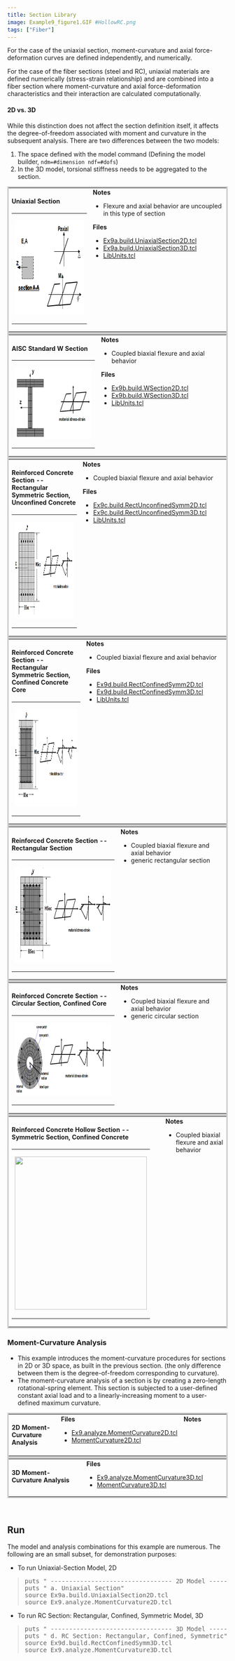 ```yaml
---
title: Section Library
image: Example9_figure1.GIF #HollowRC.png
tags: ["Fiber"]
---
```



<div class="mw-parser-output">

<!-- <div id="toc" class="toc"> -->
<!-- <input type="checkbox" role="button" id="toctogglecheckbox" class="toctogglecheckbox" style="display:none"> -->
<!-- <div class="toctitle" lang="en" dir="ltr"> -->

For the case of the uniaxial section, moment-curvature and axial force-deformation curves are defined independently, and numerically.

For the case of the fiber sections (steel and RC), uniaxial materials are defined numerically (stress-strain relationship) and are combined into a fiber section where moment-curvature and axial force-deformation characteristics and their interaction are calculated computationally.

#### 2D vs. 3D

While this distinction does not affect the section definition itself, it
affects the degree-of-freedom associated with moment and curvature in the
subsequent analysis. There are two differences between the two models:

1. The space defined with the model command (Defining the model builder, `ndm=#dimension ndf=#dofs`)
2. In the 3D model, torsional stiffness needs to be aggregated to the section.


<table style="margin:0; background:none; border:3px solid #ccc;">
<tbody><tr>
<td style="margin:0; width:25%; background:#white; vertical-align:top;">
<h4><span class="mw-headline" id="Uniaxial_Section">Uniaxial Section</span></h4>
<table style="width:100%; vertical-align:top;background:#white;">
<tbody><tr><td style="color:#000;">
<p><a href="."><img alt="ExampleSection Uniaxial.gif" src="./ExampleSection_Uniaxial.gif" width="306" height="215"></a>
</p>
</td></tr></tbody></table>
</td>
<!--
<td style="margin:0; width:25%; background:#white; vertical-align:top;">
</td>
-->
<td style="margin:0; width:25%; background:#white; vertical-align:top;">
<strong>Notes</strong><ul><li>Flexure and axial behavior are uncoupled in this type of section</li></ul>
<strong>Files</strong><ul><li><a href="./Ex9a.build.UniaxialSection2D.tcl" class="internal" title="Ex9a.build.UniaxialSection2D.tcl">Ex9a.build.UniaxialSection2D.tcl</a></li>
<li><a href="./Ex9a.build.UniaxialSection3D.tcl" class="internal" title="Ex9a.build.UniaxialSection3D.tcl">Ex9a.build.UniaxialSection3D.tcl</a></li>
<li><a href="./LibUnits.tcl" class="internal" title="LibUnits.tcl">LibUnits.tcl</a></li></ul>
</td></tr></tbody></table>


<table style="margin:0; background:none; border:3px solid #ccc;">
<tbody><tr>
<td style="margin:0; width:25%; background:#white; vertical-align:top;">
<h4><span class="mw-headline" id="AISC_Standard_W_Section">AISC Standard W Section</span></h4>
<table style="width:100%; vertical-align:top;background:#white;">
 <tbody><tr>
 <td style="color:#000;">
 <p><a href="."><img alt="ExampleSection W.gif" src="./ExampleSection_W.gif" width="312" height="163"></a>
 </p>
 </td></tr></tbody>
</table>
</td>

<!--
<td style="margin:0; width:25%; background:#white; vertical-align:top;">
</td>
-->
<td style="margin:0; width:25%; background:#white; vertical-align:top;">
<strong>Notes</strong><ul><li>Coupled biaxial flexure and axial behavior</li></ul>
<strong>Files</strong><ul>
<li><a href="./Ex9b.build.WSection2D.tcl" class="internal" title="Ex9b.build.WSection2D.tcl">Ex9b.build.WSection2D.tcl</a></li>
<li><a href="./Ex9b.build.WSection3D.tcl" class="internal" title="Ex9b.build.WSection3D.tcl">Ex9b.build.WSection3D.tcl</a></li>
<li><a href="./LibUnits.tcl" class="internal" title="LibUnits.tcl">LibUnits.tcl</a></li></ul>
</td></tr></tbody>
</table>

<table style="margin:0; background:none; border:3px solid #ccc;">
<tbody><tr>
<td style="margin:0; width:25%; background:#white; vertical-align:top;">
<h4><span id="Reinforced_Concrete_Section_--_Rectangular_Symmetric_Section,_Unconfined_Concrete"></span><span class="mw-headline" id="Reinforced_Concrete_Section_--_Rectangular_Symmetric_Section.2C_Unconfined_Concrete">Reinforced Concrete Section -- Rectangular Symmetric Section, Unconfined Concrete</span></h4><table style="width:100%; vertical-align:top;background:#white;">

<tbody><tr>
<td style="color:#000;">
<p><a href="."><img alt="ExampleSection RCSymmUnconf.gif" src="./ExampleSection_RCSymmUnconf.gif" width="419" height="221"></a>
</p>
</td></tr></tbody></table>
</td>
<!--
<td style="margin:0; width:25%; background:#white; vertical-align:top;">
</td>
-->

<td style="margin:0; width:25%; background:#white; vertical-align:top;">
<strong>Notes</strong><ul><li>Coupled biaxial flexure and axial behavior</li></ul>
<strong>Files</strong><ul><li><a href="./Ex9c.build.RectUnconfinedSymm2D.tcl" class="internal" title="Ex9c.build.RectUnconfinedSymm2D.tcl">Ex9c.build.RectUnconfinedSymm2D.tcl</a></li>
<li><a href="./Ex9c.build.RectUnconfinedSymm3D.tcl" class="internal" title="Ex9c.build.RectUnconfinedSymm3D.tcl">Ex9c.build.RectUnconfinedSymm3D.tcl</a></li>
<li><a href="./LibUnits.tcl" class="internal" title="LibUnits.tcl">LibUnits.tcl</a></li></ul>
</td></tr></tbody>
</table>
<table style="margin:0; background:none; border:3px solid #ccc;">
<tbody><tr>
<td style="margin:0; width:25%; background:#white; vertical-align:top;">
<h4><span id="Reinforced_Concrete_Section_--_Rectangular_Symmetric_Section,_Confined_Concrete_Core"></span><span class="mw-headline" id="Reinforced_Concrete_Section_--_Rectangular_Symmetric_Section.2C_Confined_Concrete_Core">Reinforced Concrete Section -- Rectangular Symmetric Section, Confined Concrete Core</span></h4>
<table style="width:100%; vertical-align:top;background:#white;">
 <tbody><tr>
 <td style="color:#000;">
 <p><a href="."><img alt="ExampleSection RCSymmConf.gif" src="./ExampleSection_RCSymmConf.gif" width="476" height="223"></a>
 </p>
 </td></tr></tbody>
</table>
</td>
<!--
<td style="margin:0; width:25%; background:#white; vertical-align:top;">
</td>
-->
<td style="margin:0; width:25%; background:#white; vertical-align:top;">
<strong>Notes</strong><ul><li>Coupled biaxial flexure and axial behavior</li></ul>
<strong>Files</strong><ul><li><a href="./Ex9d.build.RectConfinedSymm2D.tcl" class="internal" title="Ex9d.build.RectConfinedSymm2D.tcl">Ex9d.build.RectConfinedSymm2D.tcl</a></li>
<li><a href="./Ex9d.build.RectConfinedSymm3D.tcl" class="internal" title="Ex9d.build.RectConfinedSymm3D.tcl">Ex9d.build.RectConfinedSymm3D.tcl</a></li>
<li><a href="./LibUnits.tcl" class="internal" title="LibUnits.tcl">LibUnits.tcl</a></li></ul>
</td></tr></tbody></table>
<table style="margin:0; background:none; border:3px solid #ccc;">
<tbody><tr>
<td style="margin:0; width:25%; background:#white; vertical-align:top;">
<h4><span class="mw-headline" id="Reinforced_Concrete_Section_--_Rectangular_Section">Reinforced Concrete Section -- Rectangular Section</span></h4><table style="width:100%; vertical-align:top;background:#white;">

<tbody><tr>
<td style="color:#000;">
<p><a href="."><img alt="ExampleSection RCrect.gif" src="./ExampleSection_RCrect.gif" width="476" height="217"></a>
</p>
</td></tr></tbody></table>
</td>
<!--
<td style="margin:0; width:25%; background:#white; vertical-align:top;">
<strong>Files</strong><ul><li><a href="./Ex9e.build.Rect2D.tcl" class="internal" title="Ex9e.build.Rect2D.tcl">Ex9e.build.Rect2D.tcl</a></li>
<li><a href="./Ex9e.build.Rect3D.tcl" class="internal" title="Ex9e.build.Rect3D.tcl">Ex9e.build.Rect3D.tcl</a></li>
<li><a href="./LibUnits.tcl" class="internal" title="LibUnits.tcl">LibUnits.tcl</a></li></ul>
</td>
-->

<td style="margin:0; width:25%; background:#white; vertical-align:top;">
<strong>Notes</strong><ul><li>Coupled biaxial flexure and axial behavior</li>
<li>generic rectangular section</li></ul>
<!--
<table style="width:100%; vertical-align:top;background:#white;">
<tbody><tr><td></td></tr></tbody></table>
-->
</td></tr></tbody></table>
<table style="margin:0; background:none; border:3px solid #ccc;">
<tbody><tr>
<td style="margin:0; width:25%; background:#white; vertical-align:top;">
<h4><span id="Reinforced_Concrete_Section_--_Circular_Section,_Confined_Core"></span><span class="mw-headline" id="Reinforced_Concrete_Section_--_Circular_Section.2C_Confined_Core">Reinforced Concrete Section -- Circular Section, Confined Core</span></h4>
<table style="width:100%; vertical-align:top;background:#white;">
<tbody><tr>
<td style="color:#000;">
<p><a href="."><img alt="ExampleSection RCcirc.gif" src="./ExampleSection_RCcirc.gif" width="459" height="167"></a>
</p>
</td></tr></tbody></table>
</td>
<!--
<td style="margin:0; width:25%; background:#white; vertical-align:top;">
<strong>Files</strong><ul><li><a href="./Ex9f.build.Circ2D.tcl" class="internal" title="Ex9f.build.Circ2D.tcl">Ex9f.build.Circ2D.tcl</a></li>
<li><a href="./Ex9f.build.Circ3D.tcl" class="internal" title="Ex9f.build.Circ3D.tcl">Ex9f.build.Circ3D.tcl</a></li>
<li><a href="./LibUnits.tcl" class="internal" title="LibUnits.tcl">LibUnits.tcl</a></li></ul>
</td>
-->

<td style="margin:0; width:25%; background:#white; vertical-align:top;">
<strong>Notes</strong><ul><li>Coupled biaxial flexure and axial behavior</li>
<li>generic circular section</li></ul>
<!--
<table style="width:100%; vertical-align:top;background:#white;">
<tbody><tr><td></td></tr></tbody></table>
-->

</td></tr></tbody></table>
<table style="margin:0; background:none; border:3px solid #ccc;">
<tbody><tr>
<td style="margin:0; width:25%; background:#white; vertical-align:top;">
<h4><span id="Reinforced_Concrete_Hollow_Section_--_Symmetric_Section,_Confined_Concrete"></span><span class="mw-headline" id="Reinforced_Concrete_Hollow_Section_--_Symmetric_Section.2C_Confined_Concrete">Reinforced Concrete Hollow Section -- Symmetric Section, Confined Concrete</span></h4>
<table style="width:100%; vertical-align:top;background:#white;">
  <tbody><tr><td style="color:#000;">
  <p><a href="."><img  src="./HollowRC.png" width="302" height="349"></a></p>
  </td></tr></tbody>
</table>
</td>

<!--
<td style="margin:0; width:25%; background:#white; vertical-align:top;">

<strong>Files</strong><ul><li><a href="./Ex9g.build.HollowSection3D.tcl" class="internal" title="Ex9g.build.HollowSection3D.tcl">Ex9g.build.HollowSection3D.tcl</a></li>
<li><a href="./LibUnits.tcl" class="internal" title="LibUnits.tcl">LibUnits.tcl</a></li></ul>

<table style="width:100%; vertical-align:top;background:#white;">


<tbody><tr><td></td></tr></tbody></table>
</td>

-->

<td style="margin:0; width:25%; background:#white; vertical-align:top;">
<strong>Notes</strong><ul><li>Coupled biaxial flexure and axial behavior</li></ul>
<!--
<table style="width:100%; vertical-align:top;background:#white;">
<tbody><tr><td></td></tr></tbody></table>
-->
</td></tr></tbody></table>
<h3><span class="mw-headline" id="Moment-Curvature_Analysis">Moment-Curvature Analysis</span></h3>
<ul><li>This example introduces the moment-curvature procedures for sections in 2D or 3D space, as built in the previous section. (the only difference between them is the degree-of-freedom corresponding to curvature).</li>
<li>The moment-curvature analysis of a section is by creating a zero-length rotational-spring element. This section is subjected to a user-defined constant axial load and to a linearly-increasing moment to a user-defined maximum curvature.</li></ul>
<!-- <p><br></p> -->

<table style="margin:0; background:none; border:3px solid #ccc;">
<tbody><tr>
<td style="margin:0; width:25%; background:#white; vertical-align:top;">
<h4><span class="mw-headline" id="2D_Moment-Curvature_Analysis">2D Moment-Curvature Analysis</span></h4>
<!--

<table style="width:100%; vertical-align:top;background:#white;">
<tbody><tr><td style="color:#000;"></td></tr></tbody>
</table>
-->
</td>
<td style="margin:0; width:25%; background:#white; vertical-align:top;">
<strong>Files</strong><ul><li><a href="./Ex9.analyze.MomentCurvature2D.tcl" class="internal" title="Ex9.analyze.MomentCurvature2D.tcl">Ex9.analyze.MomentCurvature2D.tcl</a></li>
<li><a href="./MomentCurvature2D.tcl" class="internal" title="MomentCurvature2D.tcl">MomentCurvature2D.tcl</a></li></ul>
<!--
<table style="width:100%; vertical-align:top;background:#white;">
<tbody><tr><td></td></tr></tbody></table>
-->
</td>
<td style="margin:0; width:25%; background:#white; vertical-align:top;">
<strong>Notes</strong>
<!--
<table style="width:100%; vertical-align:top;background:#white;">
<tbody><tr><td></td></tr></tbody></table>
-->
</td></tr></tbody></table>
<table style="margin:0; background:none; border:3px solid #ccc;">
<tbody><tr>
<td style="margin:0; width:25%; background:#white; vertical-align:top;">
<h4><span class="mw-headline" id="3D_Moment-Curvature_Analysis">3D Moment-Curvature Analysis</span></h4>
<!--
<table style="width:100%; vertical-align:top;background:#white;">
  <tbody><tr><td style="color:#000;"></td></tr></tbody>
</table>
-->
</td>
<td style="margin:0; width:25%; background:#white; vertical-align:top;">
<strong>Files</strong><ul><li><a href="./Ex9.analyze.MomentCurvature3D.tcl" class="internal" title="Ex9.analyze.MomentCurvature3D.tcl">Ex9.analyze.MomentCurvature3D.tcl</a></li>
<li><a href="./MomentCurvature3D.tcl" class="internal" title="MomentCurvature3D.tcl">MomentCurvature3D.tcl</a></li></ul>
<!--
<table style="width:100%; vertical-align:top;background:#white;">
  <tbody><tr><td></td></tr></tbody>
</table>
</td>
<td style="margin:0; width:25%; background:#white; vertical-align:top;">
<strong>Notes</strong>
<table style="width:100%; vertical-align:top;background:#white;">
  <tbody><tr><td></td></tr></tbody>
</table>
</td></tr>
-->
</tbody></table>
</p><p><br>
</p>


<h2><span class="mw-headline" id="Run">Run</span></h2>
<p>The model and analysis combinations for this example are numerous. The following are an small subset, for demonstration purposes:
</p>
<ul><li>To run Uniaxial-Section Model, 2D</li></ul>
<blockquote><div class="mw-highlight mw-content-ltr" dir="ltr"><pre><span></span><span class="nb">puts</span> <span class="s2">" --------------------------------- 2D Model ---------------"</span>
<span class="nb">puts</span> <span class="s2">" a. Uniaxial Section"</span>
<span class="nb">source</span> Ex9a.build.UniaxialSection2D.tcl
<span class="nb">source</span> Ex9.analyze.MomentCurvature2D.tcl
</pre></div></blockquote>
<ul><li>To run RC Section: Rectangular, Confined, Symmetric Model, 3D</li></ul>
<blockquote><div class="mw-highlight mw-content-ltr" dir="ltr"><pre><span></span><span class="nb">puts</span> <span class="s2">" --------------------------------- 3D Model ---------------"</span>
<span class="nb">puts</span> <span class="s2">" d. RC Section: Rectangular, Confined, Symmetric"</span>
<span class="nb">source</span> Ex9d.build.RectConfinedSymm3D.tcl
<span class="nb">source</span> Ex9.analyze.MomentCurvature3D.tcl
</pre></div></blockquote>

<!--
<p>Return to <a href="/wiki/index.php/OpenSees_Examples_Manual_--_Structural_Models_%26_Analyses" class="mw-redirect" title="OpenSees Examples Manual -- Structural Models &amp; Analyses">OpenSees Examples Manual -- Structural Models &amp; Analyses</a>
</p><p>Return to <a href="/wiki/index.php/OpenSees_User" title="OpenSees User">OpenSees User</a>
</p>
-->
</div>
